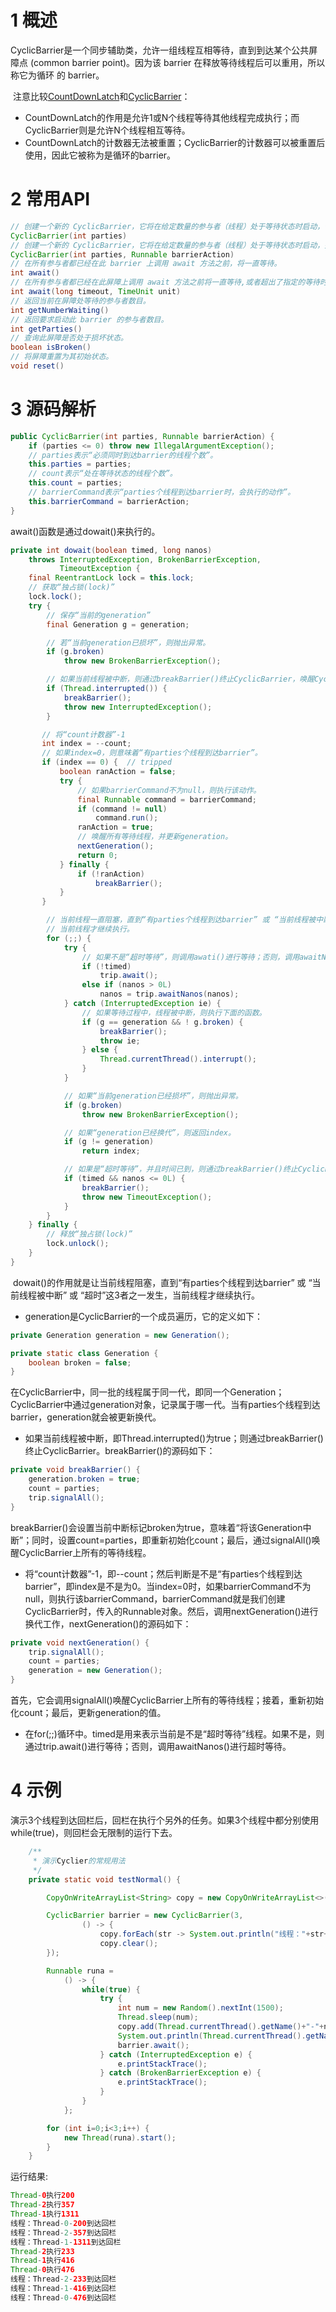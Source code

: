 # 1 概述

​		CyclicBarrier是一个同步辅助类，允许一组线程互相等待，直到到达某个公共屏障点 (common barrier point)。因为该 barrier 在释放等待线程后可以重用，所以称它为循环 的 barrier。

​		注意比较[CountDownLatch](http://www.cnblogs.com/skywang12345/p/3533887.html)和[CyclicBarrier](http://www.cnblogs.com/skywang12345/p/3533995.html)：

* CountDownLatch的作用是允许1或N个线程等待其他线程完成执行；而CyclicBarrier则是允许N个线程相互等待。
* CountDownLatch的计数器无法被重置；CyclicBarrier的计数器可以被重置后使用，因此它被称为是循环的barrier。



# 2 常用API

```java
// 创建一个新的 CyclicBarrier，它将在给定数量的参与者（线程）处于等待状态时启动，但它不会在启动 barrier 时执行预定义的操作。
CyclicBarrier(int parties)
// 创建一个新的 CyclicBarrier，它将在给定数量的参与者（线程）处于等待状态时启动，并在启动 barrier 时执行给定的屏障操作，该操作由最后一个进入 barrier 的线程执行。
CyclicBarrier(int parties, Runnable barrierAction)
// 在所有参与者都已经在此 barrier 上调用 await 方法之前，将一直等待。
int await()
// 在所有参与者都已经在此屏障上调用 await 方法之前将一直等待,或者超出了指定的等待时间。
int await(long timeout, TimeUnit unit)
// 返回当前在屏障处等待的参与者数目。
int getNumberWaiting()
// 返回要求启动此 barrier 的参与者数目。
int getParties()
// 查询此屏障是否处于损坏状态。
boolean isBroken()
// 将屏障重置为其初始状态。
void reset()

```

# 3 源码解析

```java
public CyclicBarrier(int parties, Runnable barrierAction) {
    if (parties <= 0) throw new IllegalArgumentException();
    // parties表示“必须同时到达barrier的线程个数”。
    this.parties = parties;
    // count表示“处在等待状态的线程个数”。
    this.count = parties;
    // barrierCommand表示“parties个线程到达barrier时，会执行的动作”。
    this.barrierCommand = barrierAction;
}
```

await()函数是通过dowait()来执行的。

```java
private int dowait(boolean timed, long nanos)
    throws InterruptedException, BrokenBarrierException,
           TimeoutException {
    final ReentrantLock lock = this.lock;
    // 获取“独占锁(lock)”
    lock.lock();
    try {
        // 保存“当前的generation”
        final Generation g = generation;

        // 若“当前generation已损坏”，则抛出异常。
        if (g.broken)
            throw new BrokenBarrierException();

        // 如果当前线程被中断，则通过breakBarrier()终止CyclicBarrier，唤醒CyclicBarrier中所有等待线程。
        if (Thread.interrupted()) {
            breakBarrier();
            throw new InterruptedException();
        }

       // 将“count计数器”-1
       int index = --count;
       // 如果index=0，则意味着“有parties个线程到达barrier”。
       if (index == 0) {  // tripped
           boolean ranAction = false;
           try {
               // 如果barrierCommand不为null，则执行该动作。
               final Runnable command = barrierCommand;
               if (command != null)
                   command.run();
               ranAction = true;
               // 唤醒所有等待线程，并更新generation。
               nextGeneration();
               return 0;
           } finally {
               if (!ranAction)
                   breakBarrier();
           }
       }

        // 当前线程一直阻塞，直到“有parties个线程到达barrier” 或 “当前线程被中断” 或 “超时”这3者之一发生，
        // 当前线程才继续执行。
        for (;;) {
            try {
                // 如果不是“超时等待”，则调用awati()进行等待；否则，调用awaitNanos()进行等待。
                if (!timed)
                    trip.await();
                else if (nanos > 0L)
                    nanos = trip.awaitNanos(nanos);
            } catch (InterruptedException ie) {
                // 如果等待过程中，线程被中断，则执行下面的函数。
                if (g == generation && ! g.broken) {
                    breakBarrier();
                    throw ie;
                } else {
                    Thread.currentThread().interrupt();
                }
            }

            // 如果“当前generation已经损坏”，则抛出异常。
            if (g.broken)
                throw new BrokenBarrierException();

            // 如果“generation已经换代”，则返回index。
            if (g != generation)
                return index;

            // 如果是“超时等待”，并且时间已到，则通过breakBarrier()终止CyclicBarrier，唤醒CyclicBarrier中所有等待线程。
            if (timed && nanos <= 0L) {
                breakBarrier();
                throw new TimeoutException();
            }
        }
    } finally {
        // 释放“独占锁(lock)”
        lock.unlock();
    }
}
```

​		dowait()的作用就是让当前线程阻塞，直到“有parties个线程到达barrier” 或 “当前线程被中断” 或 “超时”这3者之一发生，当前线程才继续执行。

* generation是CyclicBarrier的一个成员遍历，它的定义如下：

```java
private Generation generation = new Generation();

private static class Generation {
    boolean broken = false;
}
```

​		在CyclicBarrier中，同一批的线程属于同一代，即同一个Generation；CyclicBarrier中通过generation对象，记录属于哪一代。当有parties个线程到达barrier，generation就会被更新换代。

* 如果当前线程被中断，即Thread.interrupted()为true；则通过breakBarrier()终止CyclicBarrier。breakBarrier()的源码如下：

```java
private void breakBarrier() {
    generation.broken = true;
    count = parties;
    trip.signalAll();
}
```

​		breakBarrier()会设置当前中断标记broken为true，意味着“将该Generation中断”；同时，设置count=parties，即重新初始化count；最后，通过signalAll()唤醒CyclicBarrier上所有的等待线程。

* 将“count计数器”-1，即--count；然后判断是不是“有parties个线程到达barrier”，即index是不是为0。当index=0时，如果barrierCommand不为null，则执行该barrierCommand，barrierCommand就是我们创建CyclicBarrier时，传入的Runnable对象。然后，调用nextGeneration()进行换代工作，nextGeneration()的源码如下：

```java
private void nextGeneration() {
    trip.signalAll();
    count = parties;
    generation = new Generation();
}
```

​		首先，它会调用signalAll()唤醒CyclicBarrier上所有的等待线程；接着，重新初始化count；最后，更新generation的值。

* 在for(;;)循环中。timed是用来表示当前是不是“超时等待”线程。如果不是，则通过trip.await()进行等待；否则，调用awaitNanos()进行超时等待。

# 4 示例

​		演示3个线程到达回栏后，回栏在执行个另外的任务。如果3个线程中都分别使用while(true)，则回栏会无限制的运行下去。

```java
    /**
     * 演示Cyclier的常规用法
     */
    private static void testNormal() {

        CopyOnWriteArrayList<String> copy = new CopyOnWriteArrayList<>();

        CyclicBarrier barrier = new CyclicBarrier(3,
                () -> {
                    copy.forEach(str -> System.out.println("线程："+str+"到达回栏"));
                    copy.clear();
        });

        Runnable runa =
            () -> {
                while(true) {
                    try {
                        int num = new Random().nextInt(1500);
                        Thread.sleep(num);
                        copy.add(Thread.currentThread().getName()+"-"+num);
                        System.out.println(Thread.currentThread().getName()+"执行"+num);
                        barrier.await();
                    } catch (InterruptedException e) {
                        e.printStackTrace();
                    } catch (BrokenBarrierException e) {
                        e.printStackTrace();
                    }
                }
            };

        for (int i=0;i<3;i++) {
            new Thread(runa).start();
        }
    }
```

运行结果:

```java
Thread-0执行200
Thread-2执行357
Thread-1执行1311
线程：Thread-0-200到达回栏
线程：Thread-2-357到达回栏
线程：Thread-1-1311到达回栏
Thread-2执行233
Thread-1执行416
Thread-0执行476
线程：Thread-2-233到达回栏
线程：Thread-1-416到达回栏
线程：Thread-0-476到达回栏
```



